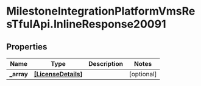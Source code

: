 # MilestoneIntegrationPlatformVmsResTfulApi.InlineResponse20091

## Properties
Name | Type | Description | Notes
------------ | ------------- | ------------- | -------------
**_array** | [**[LicenseDetails]**](LicenseDetails.md) |  | [optional] 
